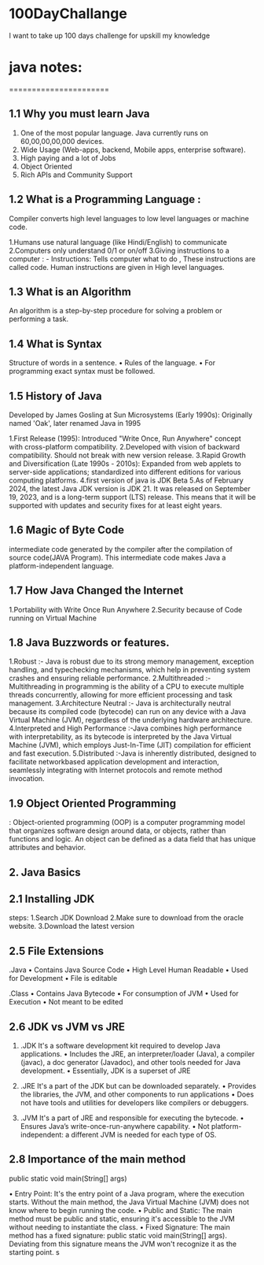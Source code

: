 # 100DayChallange

I want to take up 100 days challenge for upskill my knowledge

# java notes:

======================

## 1.1 Why you must learn Java

1. One of the most popular language. Java
   currently runs on 60,00,00,00,000
   devices.
2. Wide Usage (Web-apps, backend,
   Mobile apps, enterprise software).
3. High paying and a lot of Jobs
4. Object Oriented
5. Rich APIs and Community Support

## 1.2 What is a Programming Language :

Compiler converts high level languages to low level languages or machine code.

1.Humans use natural language (like Hindi/English) to communicate
2.Computers only understand 0/1 or on/off
3.Giving instructions to a computer
: - Instructions: Tells computer what to do , These instructions are called code. Human instructions are given in High level languages.

## 1.3 What is an Algorithm

An algorithm is a step-by-step procedure for solving a problem or performing a task.

## 1.4 What is Syntax

Structure of words in a sentence.
• Rules of the language.
• For programming exact syntax must be followed.

## 1.5 History of Java

Developed by James Gosling at Sun Microsystems (Early 1990s):
Originally named 'Oak', later renamed Java in 1995

1.First Release (1995): Introduced "Write Once, Run Anywhere" concept with cross-platform compatibility.
2.Developed with vision of backward compatibility. Should not break with new version release.
3.Rapid Growth and Diversification (Late 1990s - 2010s): Expanded from web applets to server-side applications; standardized into different editions for various computing platforms.
4.first version of java is JDK Beta
5.As of February 2024, the latest Java
JDK version is JDK 21. It was released on September 19, 2023, and is a long-term support (LTS) release. This means that it will be supported with updates and security fixes for at least eight years.

## 1.6 Magic of Byte Code

intermediate code generated by the compiler after the compilation of source code(JAVA Program). This intermediate code makes Java a platform-independent language.

## 1.7 How Java Changed the Internet

1.Portability with Write Once Run Anywhere
2.Security because of Code running on Virtual Machine

## 1.8 Java Buzzwords or features.

1.Robust
:- Java is robust due to its strong memory management, exception handling, and typechecking mechanisms, which help in preventing system crashes and ensuring reliable performance.
2.Multithreaded
:- Multithreading in programming is the ability of a CPU to execute multiple threads concurrently,
allowing for more efficient processing and task management.
3.Architecture Neutral
:- Java is architecturally neutral because its compiled code (bytecode) can run on any device with a Java Virtual Machine (JVM), regardless of the underlying hardware architecture.
4.Interpreted and High Performance
:-Java combines high performance with interpretability, as its bytecode is interpreted by the Java Virtual Machine (JVM), which employs Just-In-Time (JIT) compilation for efficient and fast execution.
5.Distributed
:-Java is inherently distributed, designed to facilitate networkbased application development and interaction, seamlessly integrating with Internet protocols and remote method invocation.

## 1.9 Object Oriented Programming

: Object-oriented programming (OOP) is a computer programming model that organizes software design around data, or objects, rather than functions and logic. An object can be defined as a data field that has unique attributes and behavior.

## 2. Java Basics

## 2.1 Installing JDK

steps:
1.Search JDK Download
2.Make sure to download from the oracle website.
3.Download the latest version

## 2.5 File Extensions

.Java
• Contains Java Source Code
• High Level Human Readable
• Used for Development
• File is editable

.Class
• Contains Java Bytecode
• For consumption of JVM
• Used for Execution
• Not meant to be edited

## 2.6 JDK vs JVM vs JRE

1. .JDK
   It's a software development kit required to develop Java applications.
   • Includes the JRE, an interpreter/loader (Java), a compiler (javac), a doc generator
   (Javadoc), and other tools needed for Java development.
   • Essentially, JDK is a superset of JRE

2. .JRE
   It's a part of the JDK but can be downloaded separately.
   • Provides the libraries, the JVM, and other components to run applications
   • Does not have tools and utilities for developers like compilers or debuggers.

3. .JVM
   It's a part of JRE and responsible for executing the bytecode.
   • Ensures Java’s write-once-run-anywhere capability.
   • Not platform-independent: a different JVM is needed for each type of OS.

## 2.8 Importance of the main method

public static void main(String[] args)

• Entry Point: It's the entry point of a Java program, where the execution starts.
Without the main method, the Java Virtual Machine (JVM) does not know where to
begin running the code.
• Public and Static: The main method must be public and static, ensuring it's accessible
to the JVM without needing to instantiate the class.
• Fixed Signature: The main method has a fixed signature: public static void
main(String[] args). Deviating from this signature means the JVM won't recognize it
as the starting point.
s